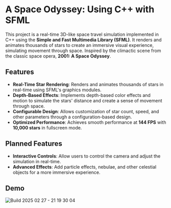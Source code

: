 # A Space Odyssey: Using C++ with SFML

This project is a real-time 3D-like space travel simulation implemented in C++ using the **Simple and Fast Multimedia Library (SFML)**. It renders and animates thousands of stars to create an immersive visual experience, simulating movement through space. Inspired by the climactic scene from the classic space opera, **2001: A Space Odyssey**.

## Features

- **Real-Time Star Rendering**: Renders and animates thousands of stars in real-time using SFML's graphics modules.
- **Depth-Based Effects**: Implements depth-based color effects and motion to simulate the stars' distance and create a sense of movement through space.
- **Configurable Design**: Allows customization of star count, speed, and other parameters through a configuration-based design.
- **Optimized Performance**: Achieves smooth performance at **144 FPS** with **10,000 stars** in fullscreen mode.

## Planned Features
-  **Interactive Controls**: Allow users to control the camera and adjust the simulation in real-time.
-  **Advanced Effects**: Add particle effects, nebulae, and other celestial objects for a more immersive experience.
  
## Demo

![Build 2025 02 27 - 21 19 30 04](https://github.com/user-attachments/assets/939a46a9-8b86-446b-a975-f7958d538143)
